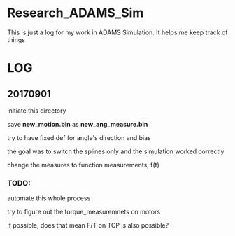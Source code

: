 # Research_ADAMS_Sim
This is just a log for my work in ADAMS Simulation. It helps me keep track of things

# LOG
## 20170901 
initiate this directory

save **new_motion.bin** as **new_ang_measure.bin**

try to have fixed def for angle's direction and bias 

the goal was to switch the splines only and the simulation worked correctly

change the measures to function measurements, f(t)

### TODO:
automate this whole process

try to figure out the torque_measuremnets on motors

if possible, does that mean F/T on TCP is also possible?

